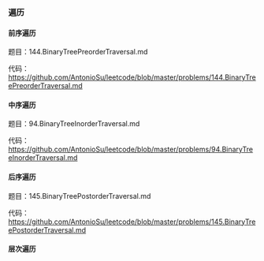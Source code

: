 ### **遍历**
#### **前序遍历**

题目：144.BinaryTreePreorderTraversal.md

代码：https://github.com/AntonioSu/leetcode/blob/master/problems/144.BinaryTreePreorderTraversal.md
#### **中序遍历**
题目：94.BinaryTreeInorderTraversal.md

代码：https://github.com/AntonioSu/leetcode/blob/master/problems/94.BinaryTreeInorderTraversal.md
#### **后序遍历**
题目：145.BinaryTreePostorderTraversal.md

代码：https://github.com/AntonioSu/leetcode/blob/master/problems/145.BinaryTreePostorderTraversal.md
#### **层次遍历**

